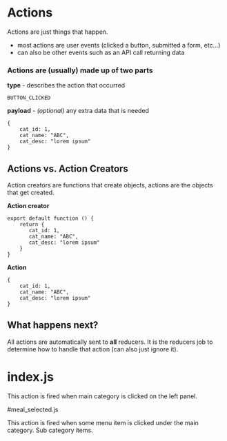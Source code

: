 # Actions

Actions are just things that happen.
- most actions are user events (clicked a button, submitted a form, etc...)
- can also be other events such as an API call returning data

### Actions are (usually) made up of two parts


**type** - describes the action that occurred
```
BUTTON_CLICKED
```


**payload** - *(optional)* any extra data that is needed
```
{
    cat_id: 1,
    cat_name: "ABC",
    cat_desc: "lorem ipsum"
}
```

## Actions vs. Action Creators

Action creators are functions that create objects, actions are the objects that get created.

**Action creator**
```
export default function () {
    return {
       cat_id: 1,
       cat_name: "ABC",
       cat_desc: "lorem ipsum"
    }
}
```

**Action**
```
{
    cat_id: 1,
	cat_name: "ABC",
    cat_desc: "lorem ipsum"
}
```

## What happens next?

All actions are automatically sent to **all** reducers. It is the reducers job to determine how to handle that action
(can also just ignore it).

# index.js 

This action is fired when main category is clicked on the left panel.

#meal_selected.js

This action is fired when some menu item is clicked under the main category. Sub category items. 